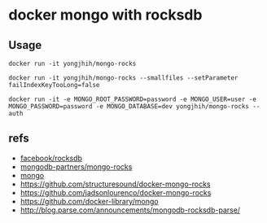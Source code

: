 # docker mongo with rocksdb

## Usage

```
docker run -it yongjhih/mongo-rocks
```

```
docker run -it yongjhih/mongo-rocks --smallfiles --setParameter failIndexKeyTooLong=false
```

```
docker run -it -e MONGO_ROOT_PASSWORD=password -e MONGO_USER=user -e MONGO_PASSWORD=password -e MONGO_DATABASE=dev yongjhih/mongo-rocks --auth
```

## refs

* [facebook/rocksdb](https://github.com/facebook/rocksdb)
* [mongodb-partners/mongo-rocks](https://github.com/mongodb-partners/mongo-rocks)
* [mongo](https://github.com/mongodb/mongo)
* https://github.com/structuresound/docker-mongo-rocks
* https://github.com/jadsonlourenco/docker-mongo-rocks
* https://github.com/docker-library/mongo
* http://blog.parse.com/announcements/mongodb-rocksdb-parse/

